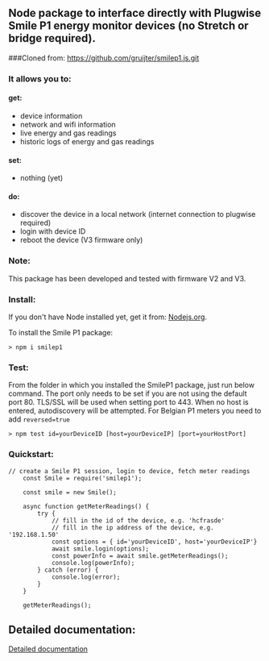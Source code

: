 ## Node package to interface directly with Plugwise Smile P1 energy monitor devices (no Stretch or bridge required).
###Cloned from: https://github.com/gruijter/smilep1.js.git
### It allows you to:

#### get:
* device information
* network and wifi information
* live energy and gas readings
* historic logs of energy and gas readings

#### set:
* nothing (yet)

#### do:
* discover the device in a local network (internet connection to plugwise required)
* login with device ID
* reboot the device (V3 firmware only)

### Note:
This package has been developed and tested with firmware V2 and V3.

### Install:
If you don't have Node installed yet, get it from: [Nodejs.org](https://nodejs.org "Nodejs website").

To install the Smile P1 package:
```
> npm i smilep1
```

### Test:
From the folder in which you installed the SmileP1 package, just run below command. The port only needs to be set if you are not using the default port 80. TLS/SSL will be used when setting port to 443. When no host is entered, autodiscovery will be attempted.  For Belgian P1 meters you need to add `reversed=true`
```
> npm test id=yourDeviceID [host=yourDeviceIP] [port=yourHostPort]
```

### Quickstart:

```
// create a Smile P1 session, login to device, fetch meter readings
	const Smile = require('smilep1');

	const smile = new Smile();

	async function getMeterReadings() {
		try {
			// fill in the id of the device, e.g. 'hcfrasde'
			// fill in the ip address of the device, e.g. '192.168.1.50'
			const options = { id='yourDeviceID', host='yourDeviceIP'}
			await smile.login(options);
			const powerInfo = await smile.getMeterReadings();
			console.log(powerInfo);
		} catch (error) {
			console.log(error);
		}
	}

	getMeterReadings();
```

## Detailed documentation:
[Detailed documentation](https://gruijter.github.io/smilep1.js/ "smilep1.js documentation")

